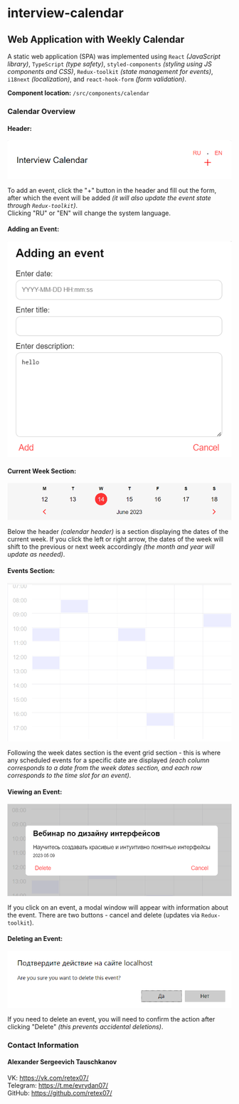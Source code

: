 # interview-calendar

## Web Application with Weekly Calendar
A static web application (SPA) was implemented using `React` *(JavaScript library)*, `TypeScript` *(type safety)*, `styled-components` *(styling using JS components and CSS)*, `Redux-toolkit` *(state management for events)*, `i18next` *(localization)*, and `react-hook-form` *(form validation)*.

**Component location:** `/src/components/calendar`

### Calendar Overview

#### Header:

![Header](/src/static/img/header.png)

To add an event, click the "+" button in the header and fill out the form, after which the event will be added *(it will also update the event state through `Redux-toolkit`)*.  
Clicking "RU" or "EN" will change the system language.

#### Adding an Event:

![Add Event](/src/static/img/addEvent.png)

#### Current Week Section:

![Current Week Section](/src/static/img/sectionDate.png)

Below the header *(calendar header)* is a section displaying the dates of the current week. If you click the left or right arrow, the dates of the week will shift to the previous or next week accordingly *(the month and year will update as needed)*.

#### Events Section:

![Events Section](/src/static/img/sectionEvent.png)

Following the week dates section is the event grid section - this is where any scheduled events for a specific date are displayed *(each column corresponds to a date from the week dates section, and each row corresponds to the time slot for an event)*.

#### Viewing an Event:

![View Event](/src/static/img/showEvent.png)

If you click on an event, a modal window will appear with information about the event. There are two buttons - cancel and delete (updates via `Redux-toolkit`).

#### Deleting an Event:

![Delete Event](/src/static/img/deleteEvent.png)

If you need to delete an event, you will need to confirm the action after clicking "Delete" *(this prevents accidental deletions)*.

### Contact Information

#### Alexander Sergeevich Tauschkanov
VK: https://vk.com/retex07/  
Telegram: https://t.me/evrydan07/  
GitHub: https://github.com/retex07/

